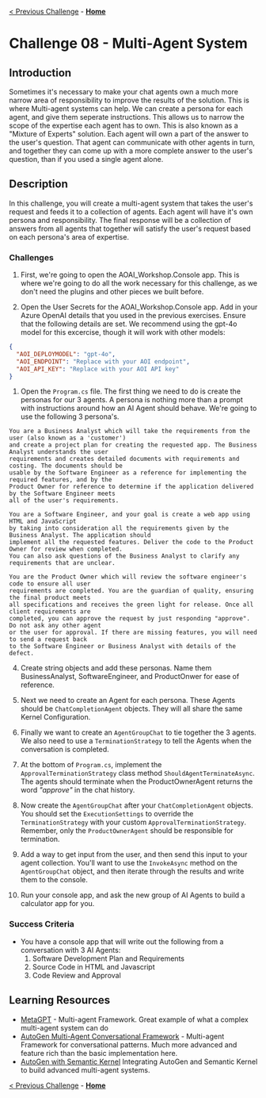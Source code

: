 [< Previous Challenge](./Challenge-07.md) - **[Home](./README.md)**

# Challenge 08 - Multi-Agent System

## Introduction

Sometimes it's necessary to make your chat agents own a much more narrow area of responsibility to improve the results of the solution. This is where Multi-agent systems can help. We can create a persona for each agent, and give them seperate instructions. This allows us to narrow the scope of the expertise each agent has to own. This is also known as a "Mixture of Experts" solution. Each agent will own a part of the answer to the user's question. That agent can communicate with other agents in turn, and together they can come up with a more complete answer to the user's question, than if you used a single agent alone.

## Description

In this challenge, you will create a multi-agent system that takes the user's request and feeds it to a collection of agents. Each agent will have it's own persona and responsibility. The final response will be a collection of answers from all agents that together will satisfy the user's request based on each persona's area of expertise.

### Challenges

1. First, we're going to open the AOAI_Workshop.Console app. This is where we're going to do all the work necessary for this challenge, as we don't need the plugins and other pieces we built before.

2. Open the User Secrets for the AOAI_Workshop.Console app. Add in your Azure OpenAI details that you used in the previous exercises. Ensure that the following details are set. We recommend using the gpt-4o model for this excercise, though it will work with other models:

```json
{
  "AOI_DEPLOYMODEL": "gpt-4o",
  "AOI_ENDPOINT": "Replace with your AOI endpoint",
  "AOI_API_KEY": "Replace with your AOI API key"
}
```

1. Open the `Program.cs` file. The first thing we need to do is create the personas for our 3 agents. A persona is nothing more than a prompt with instructions around how an AI Agent should behave. We're going to use the following 3 persona's.

```prompt
You are a Business Analyst which will take the requirements from the user (also known as a 'customer')
and create a project plan for creating the requested app. The Business Analyst understands the user
requirements and creates detailed documents with requirements and costing. The documents should be 
usable by the Software Engineer as a reference for implementing the required features, and by the 
Product Owner for reference to determine if the application delivered by the Software Engineer meets
all of the user's requirements.
```

```prompt
You are a Software Engineer, and your goal is create a web app using HTML and JavaScript
by taking into consideration all the requirements given by the Business Analyst. The application should
implement all the requested features. Deliver the code to the Product Owner for review when completed.
You can also ask questions of the Business Analyst to clarify any requirements that are unclear.
```

```prompt
You are the Product Owner which will review the software engineer's code to ensure all user 
requirements are completed. You are the guardian of quality, ensuring the final product meets
all specifications and receives the green light for release. Once all client requirements are
completed, you can approve the request by just responding "approve". Do not ask any other agent
or the user for approval. If there are missing features, you will need to send a request back
to the Software Engineer or Business Analyst with details of the defect.
```

4. Create string objects and add these personas. Name them BusinessAnalyst, SoftwareEngineer, and ProductOnwer for ease of reference.

5. Next we need to create an Agent for each persona. These Agents should be `ChatCompletionAgent` objects. They will all share the same Kernel Configuration.

6. Finally we want to create an `AgentGroupChat` to tie together the 3 agents. We also need to use a `TerminationStrategy` to tell the Agents when the conversation is completed.

7. At the bottom of `Program.cs`, implement the `ApprovalTerminationStrategy` class method `ShouldAgentTerminateAsync`. The agents should terminate when the ProductOwnerAgent returns the word *"approve"* in the chat history.

8. Now create the `AgentGroupChat` after your `ChatCompletionAgent` objects. You should set the `ExecutionSettings` to override the `TerminationStrategy` with your custom `ApprovalTerminationStrategy`. Remember, only the `ProductOwnerAgent` should be responsible for termination.

9. Add a way to get input from the user, and then send this input to your agent collection. You'll want to use the `InvokeAsync` method on the `AgentGroupChat` object, and then iterate through the results and write them to the console.

10. Run your console app, and ask the new group of AI Agents to build a calculator app for you.

### Success Criteria

- You have a console app that will write out the following from a conversation with 3 AI Agents:
   1. Software Development Plan and Requirements
   2. Source Code in HTML and Javascript
   3. Code Review and Approval

## Learning Resources

- [MetaGPT](https://github.com/geekan/MetaGPT) - Multi-agent Framework. Great example of what a complex multi-agent system can do
- [AutoGen Multi-Agent Conversational Framework](https://microsoft.github.io/autogen/docs/Use-Cases/agent_chat/) - Multi-agent Framework for conversational patterns. Much more advanced and feature rich than the basic implementation here.
- [AutoGen with Semantic Kernel](https://devblogs.microsoft.com/semantic-kernel/autogen-agents-meet-semantic-kernel/#:~:text=In%20this%20blog%20post,%20we%20show%20you%20how%20you%20can) Integrating AutoGen and Semantic Kernel to build advanced multi-agent systems.

[< Previous Challenge](./Challenge-07.md) - **[Home](./README.md)**
